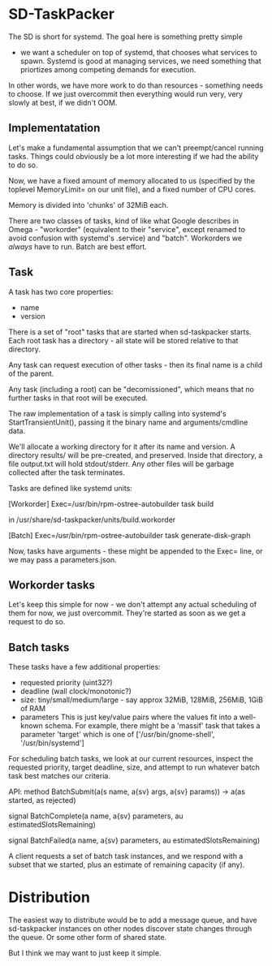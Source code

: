 SD-TaskPacker
=============

The SD is short for systemd.  The goal here is something pretty simple
- we want a scheduler on top of systemd, that chooses what services to
spawn.  Systemd is good at managing services, we need something that
priortizes among competing demands for execution.

In other words, we have more work to do than resources - something
needs to choose.  If we just overcommit then everything would run
very, very slowly at best, if we didn't OOM.

Implementatation
----------------

Let's make a fundamental assumption that we can't preempt/cancel
running tasks.  Things could obviously be a lot more interesting if we
had the ability to do so.

Now, we have a fixed amount of memory allocated to us (specified
by the toplevel MemoryLimit= on our unit file), and a fixed number
of CPU cores.

Memory is divided into 'chunks' of 32MiB each.

There are two classes of tasks, kind of like what Google describes in
Omega - "workorder" (equivalent to their "service", except renamed to
avoid confusion with systemd's .service) and "batch".  Workorders we
*always* have to run.  Batch are best effort.

Task
----

A task has two core properties:
- name
- version

There is a set of "root" tasks that are started when sd-taskpacker
starts.  Each root task has a directory - all state will be stored
relative to that directory.

Any task can request execution of other tasks - then its final name is
a child of the parent.

Any task (including a root) can be "decomissioned", which means that
no further tasks in that root will be executed.

The raw implementation of a task is simply calling into systemd's
StartTransientUnit(), passing it the binary name and arguments/cmdline
data.

We'll allocate a working directory for it after its name and version.
A directory results/ will be pre-created, and preserved.  Inside that
directory, a file output.txt will hold stdout/stderr.  Any other files
will be garbage collected after the task terminates.

Tasks are defined like systemd units:

[Workorder]
Exec=/usr/bin/rpm-ostree-autobuilder task build

in /usr/share/sd-taskpacker/units/build.workorder

[Batch]
Exec=/usr/bin/rpm-ostree-autobuilder task generate-disk-graph

Now, tasks have arguments - these might be appended to the Exec= line,
or we may pass a parameters.json.

Workorder tasks
---------------

Let's keep this simple for now - we don't attempt any actual
scheduling of them for now, we just overcommit.  They're started as
soon as we get a request to do so.

Batch tasks
-----------

These tasks have a few additional properties:

- requested priority (uint32?)
- deadline (wall clock/monotonic?)
- size: tiny/small/medium/large - say approx 32MiB, 128MiB, 256MiB, 1GiB of RAM
- parameters
  This is just key/value pairs where the values fit into a well-known schema.
  For example, there might be a 'massif' task that takes a parameter 'target'
  which is one of ['/usr/bin/gnome-shell', '/usr/bin/systemd']

For scheduling batch tasks, we look at our current resources, inspect
the requested priority, target deadline, size, and attempt to run
whatever batch task best matches our criteria.

API:
  method BatchSubmit(a(s name, a{sv} args, a{sv} params))
    -> a(as started, as rejected)

  signal BatchComplete(a name, a{sv} parameters, au estimatedSlotsRemaining)

  signal BatchFailed(a name, a{sv} parameters, au estimatedSlotsRemaining)


A client requests a set of batch task instances, and we respond with a
subset that we started, plus an estimate of remaining capacity (if
any).


Distribution
============

The easiest way to distribute would be to add a message queue, and
have sd-taskpacker instances on other nodes discover state changes
through the queue.  Or some other form of shared state.

But I think we may want to just keep it simple.
